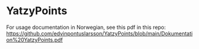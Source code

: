 # YatzyPoints

For usage documentation in Norwegian, see this pdf in this repo: https://github.com/edvinpontuslarsson/YatzyPoints/blob/main/Dokumentation%20YatzyPoints.pdf
